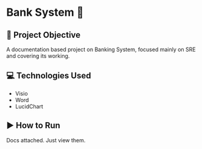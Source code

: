 # Bank System 🚂

## 🎯 Project Objective
A documentation based project on Banking System, focused mainly on SRE and covering its working.

## 💻 Technologies Used
- Visio
- Word
- LucidChart

## ▶️ How to Run
Docs attached. Just view them.
